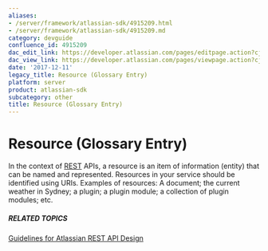 ```yaml
---
aliases:
- /server/framework/atlassian-sdk/4915209.html
- /server/framework/atlassian-sdk/4915209.md
category: devguide
confluence_id: 4915209
dac_edit_link: https://developer.atlassian.com/pages/editpage.action?cjm=wozere&pageId=4915209
dac_view_link: https://developer.atlassian.com/pages/viewpage.action?cjm=wozere&pageId=4915209
date: '2017-12-11'
legacy_title: Resource (Glossary Entry)
platform: server
product: atlassian-sdk
subcategory: other
title: Resource (Glossary Entry)
---
```

# Resource (Glossary Entry)

In the context of [REST](/server/framework/atlassian-sdk/rest-glossary-entry) APIs, a resource is an item of information (entity) that can be named and represented. Resources in your service should be identified using URIs. Examples of resources: A document; the current weather in Sydney; a plugin; a plugin module; a collection of plugin modules; etc.

##### RELATED TOPICS

<a href="/pages/createpage.action?spaceKey=DOCS&amp;title=Guidelines+for+Atlassian+REST+API+Design&amp;linkCreation=true&amp;fromPageId=4915209" class="createlink">Guidelines for Atlassian REST API Design</a>














































































